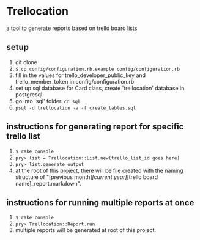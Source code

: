 Trellocation
===
a tool to generate reports based on trello board lists

setup
---
1. git clone
2. ```$ cp config/configuration.rb.example config/configuration.rb```
3. fill in the values for trello_developer_public_key and trello_member_token in config/configuration.rb
4. set up sql database for Card class, create 'trellocation' database in postgresql.
5. go into 'sql' folder. ```cd sql```
6. ```psql -d trellocation -a -f create_tables.sql```

instructions for generating report for specific trello list
---

1. ```$ rake console```
2. ```pry> list = Trellocation::List.new(trello_list_id goes here)```
3. ```pry> list.generate_output```
4. at the root of this project, there will be file created with the naming structure of "[previous month]_[current year]_[trello board name]_report.markdown".

instructions for running multiple reports at once
---

1. ```$ rake console```
2. ```pry> Trellocation::Report.run```
3. multiple reports will be generated at root of this project.
